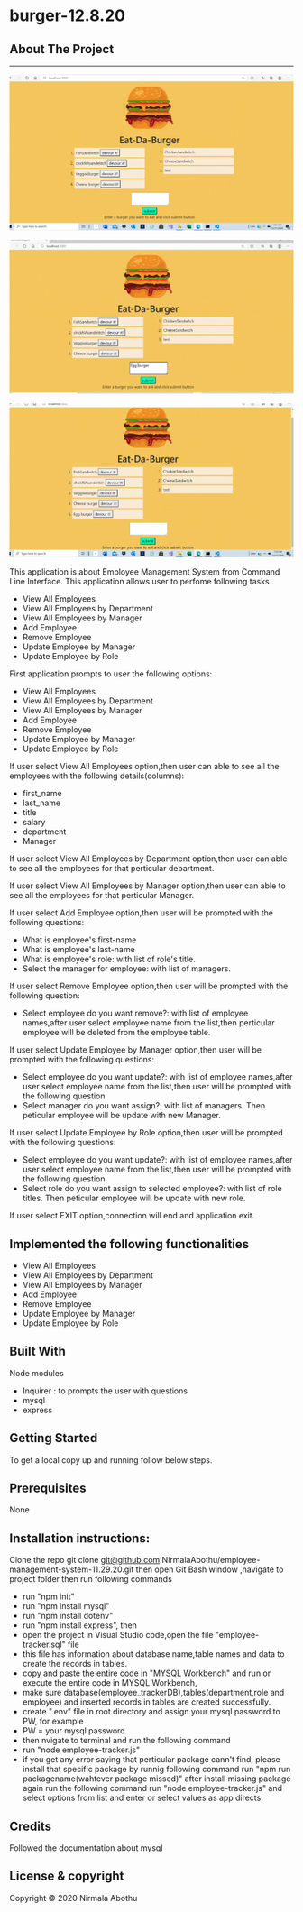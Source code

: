 # burger-12.8.20

## About The Project

---

![alt text](public\assets\Images\image1.PNG)

![alt text](public\assets\Images\image2.PNG)

![alt text](public\assets\Images\image3.PNG)

This application is about Employee Management System from Command Line Interface.
This application allows user to perfome following tasks

-    View All Employees
-    View All Employees by Department
-    View All Employees by Manager
-    Add Employee
-    Remove Employee
-    Update Employee by Manager
-    Update Employee by Role

First application prompts to user the following options:

-    View All Employees
-    View All Employees by Department
-    View All Employees by Manager
-    Add Employee
-    Remove Employee
-    Update Employee by Manager
-    Update Employee by Role

If user select View All Employees option,then user can able to see
all the employees with the following details(columns):

-    first_name
-    last_name
-    title
-    salary
-    department
-    Manager

If user select View All Employees by Department option,then user can able to see
all the employees for that perticular department.

If user select View All Employees by Manager option,then user can able to see
all the employees for that perticular Manager.

If user select Add Employee option,then user will be prompted with the
following questions:

-    What is employee's first-name
-    What is employee's last-name
-    What is employee's role:
     with list of role's title.
-    Select the manager for employee:
     with list of managers.

If user select Remove Employee option,then user will be prompted with the
following question:

-    Select employee do you want remove?:
     with list of employee names,after user select employee name
     from the list,then perticular employee will be deleted from
     the employee table.

If user select Update Employee by Manager option,then user will be prompted with the
following questions:

-    Select employee do you want update?:
     with list of employee names,after user select employee name
     from the list,then user will be prompted with the following
     question
-    Select manager do you want assign?:
     with list of managers.
     Then peticular employee will be update with new Manager.

If user select Update Employee by Role option,then user will be prompted with the
following questions:

-    Select employee do you want update?:
     with list of employee names,after user select employee name
     from the list,then user will be prompted with the following
     question
-    Select role do you want assign to selected employee?:
     with list of role titles.
     Then peticular employee will be update with new role.

If user select EXIT option,connection will end and
application exit.

## Implemented the following functionalities

-    View All Employees
-    View All Employees by Department
-    View All Employees by Manager
-    Add Employee
-    Remove Employee
-    Update Employee by Manager
-    Update Employee by Role

## Built With

Node modules

-    Inquirer : to prompts the user with questions
-    mysql
-    express

## Getting Started

To get a local copy up and running follow below steps.

## Prerequisites

None

## Installation instructions:

Clone the repo git clone git@github.com:NirmalaAbothu/employee-management-system-11.29.20.git then open Git Bash window ,navigate to project folder then run
following commands

-    run "npm init"
-    run "npm install mysql"
-    run "npm install dotenv"
-    run "npm install express", then
-    open the project in Visual Studio code,open the file "employee-tracker.sql" file
-    this file has information about database name,table names and data to create the records in tables.
-    copy and paste the entire code in "MYSQL Workbench" and run or execute the entire code in MYSQL Workbench,
-    make sure database(employee_trackerDB),tables(department,role and employee) and inserted records in tables are created successfully.
-    create ".env" file in root directory and assign your mysql password to PW, for example
-    PW = your mysql password.
-    then nvigate to terminal and run the following command
-    run "node employee-tracker.js"
-    if you get any error saying that perticular package cann't find, please install that specific package by runnig following command
     run "npm run packagename(wahtever package missed)"
     after install missing package again run the following command
     run "node employee-tracker.js" and
     select options from list and enter or select values as app directs.

## Credits

Followed the documentation about mysql

## License & copyright

Copyright © 2020 Nirmala Abothu
